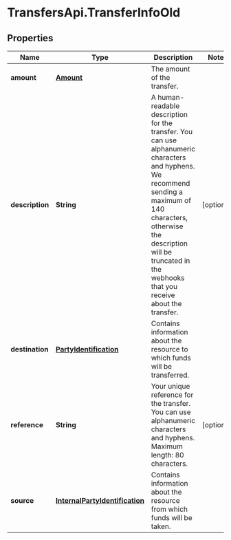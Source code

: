 # TransfersApi.TransferInfoOld

## Properties

Name | Type | Description | Notes
------------ | ------------- | ------------- | -------------
**amount** | [**Amount**](Amount.md) | The amount of the transfer. | 
**description** | **String** | A human-readable description for the transfer. You can use alphanumeric characters and hyphens. We recommend sending a maximum of 140 characters, otherwise the description will be truncated in the webhooks that you receive about the transfer. | [optional] 
**destination** | [**PartyIdentification**](PartyIdentification.md) | Contains information about the resource to which funds will be transferred. | 
**reference** | **String** | Your unique reference for the transfer. You can use alphanumeric characters and hyphens. Maximum length: 80 characters. | [optional] 
**source** | [**InternalPartyIdentification**](InternalPartyIdentification.md) | Contains information about the resource from which funds will be taken. | 


